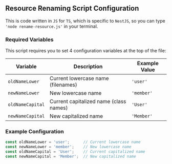 ## Resource Renaming Script Configuration

This is code written in `JS` for `TS`, which is specific to `NestJS`, so you can type `'node rename-resource.js'` in your terminal. 

### Required Variables

This script requires you to set 4 configuration variables at the top of the file:

| Variable         | Description                          | Example Value |
|------------------|--------------------------------------|---------------|
| `oldNameLower`   | Current lowercase name (filenames)   | `'user'`      |
| `newNameLower`   | New lowercase name                   | `'member'`    |
| `oldNameCapital` | Current capitalized name (class names)| `'User'`      |
| `newNameCapital` | New capitalized name                 | `'Member'`    |

### Example Configuration

```javascript
const oldNameLower = 'user';      // Current lowercase name
const newNameLower = 'member';    // New lowercase name
const oldNameCapital = 'User';    // Current capitalized name
const newNameCapital = 'Member';  // New capitalized name
```
